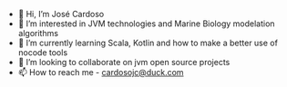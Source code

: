 - 👋 Hi, I’m José Cardoso
- 👀 I’m interested in JVM technologies and Marine Biology modelation algorithms
- 🌱 I’m currently learning Scala, Kotlin and how to make a better use of nocode tools
- 💞️ I’m looking to collaborate on jvm open source projects
- 📫 How to reach me - cardosojc@duck.com

<!---
cardosojc/cardosojc is a ✨ special ✨ repository because its `README.md` (this file) appears on your GitHub profile.
You can click the Preview link to take a look at your changes.
--->
